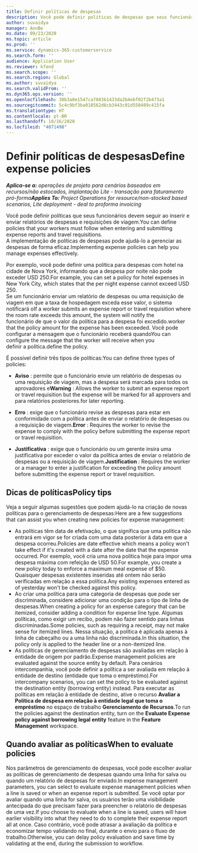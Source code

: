 ```yaml
---
title: Definir políticas de despesas
description: Você pode definir políticas de despesas que seus funcionários devem seguir ao inserir e enviar relatórios de despesas e requisições de viagem.
author: suvaidya
manager: AnnBe
ms.date: 09/23/2020
ms.topic: article
ms.prod: ''
ms.service: dynamics-365-customerservice
ms.search.form: ''
audience: Application User
ms.reviewer: kfend
ms.search.scope: ''
ms.search.region: Global
ms.author: suvaidya
ms.search.validFrom: ''
ms.dyn365.ops.version: ''
ms.openlocfilehash: 30b3a0e1547ca7043b1433da2b4ebf02f2b473a1
ms.sourcegitcommit: 5c4c9bf3ba018562d6cb3443c01d550489c415fa
ms.translationtype: HT
ms.contentlocale: pt-BR
ms.lasthandoff: 10/16/2020
ms.locfileid: "4071498"
---
```

# <a name="define-expense-policies"></a><span data-ttu-id="ded87-103">Definir políticas de despesas</span><span class="sxs-lookup"><span data-stu-id="ded87-103">Define expense policies</span></span>

<span data-ttu-id="ded87-104">_**Aplica-se a:** operações de projeto para cenários baseados em recursos/não estocados, implantação Lite - transação para faturamento pró-forma_</span><span class="sxs-lookup"><span data-stu-id="ded87-104">_**Applies To:** Project Operations for resource/non-stocked based scenarios, Lite deployment - deal to proforma invoicing_</span></span>

<span data-ttu-id="ded87-105">Você pode definir políticas que seus funcionários devem seguir ao inserir e enviar relatórios de despesas e requisições de viagem.</span><span class="sxs-lookup"><span data-stu-id="ded87-105">You can define policies that your workers must follow when entering and submitting expense reports and travel requisitions.</span></span>         
<span data-ttu-id="ded87-106">A implementação de políticas de despesas pode ajudá-lo a gerenciar as despesas de forma eficaz.</span><span class="sxs-lookup"><span data-stu-id="ded87-106">Implementing expense policies can help you manage expenses effectively.</span></span>         

<span data-ttu-id="ded87-107">Por exemplo, você pode definir uma política para despesas com hotel na cidade de Nova York, informando que a despesa por noite não pode exceder USD 250.</span><span class="sxs-lookup"><span data-stu-id="ded87-107">For example, you can set a policy for hotel expenses in New York City, which states that the per night expense cannot exceed USD 250.</span></span>       
<span data-ttu-id="ded87-108">Se um funcionário enviar um relatório de despesas ou uma requisição de viagem em que a taxa de hospedagem exceda esse valor, o sistema notificará o</span><span class="sxs-lookup"><span data-stu-id="ded87-108">If a worker submits an expense report or travel requisition where the room rate exceeds this amount, the system will notify the</span></span>         
<span data-ttu-id="ded87-109">funcionário de que o valor da política para a despesa foi excedido.</span><span class="sxs-lookup"><span data-stu-id="ded87-109">worker that the policy amount for the expense has been exceeded.</span></span> <span data-ttu-id="ded87-110">Você pode configurar a mensagem que o funcionário receberá quando</span><span class="sxs-lookup"><span data-stu-id="ded87-110">You can configure the message that the worker will receive when you</span></span>        
<span data-ttu-id="ded87-111">definir a política.</span><span class="sxs-lookup"><span data-stu-id="ded87-111">define the policy.</span></span>      
        
<span data-ttu-id="ded87-112">É possível definir três tipos de políticas:</span><span class="sxs-lookup"><span data-stu-id="ded87-112">You can define three types of policies:</span></span>         
        
- <span data-ttu-id="ded87-113">**Aviso** : permite que o funcionário envie um relatório de despesas ou uma requisição de viagem, mas a despesa será marcada para todos os aprovadores e</span><span class="sxs-lookup"><span data-stu-id="ded87-113">**Warning** : Allows the worker to submit an expense report or travel requisition but the expense will be marked for all approvers and</span></span>         
  <span data-ttu-id="ded87-114">para relatórios posteriores.</span><span class="sxs-lookup"><span data-stu-id="ded87-114">for later reporting.</span></span>        

- <span data-ttu-id="ded87-115">**Erro** : exige que o funcionário revise as despesas para estar em conformidade com a política antes de enviar o relatório de despesas ou a requisição de viagem.</span><span class="sxs-lookup"><span data-stu-id="ded87-115">**Error** : Requires the worker to revise the expense to comply with the policy before submitting the expense report or travel requisition.</span></span>        
 
 - <span data-ttu-id="ded87-116">**Justificativa** : exige que o funcionário ou um gerente insira uma justificativa por exceder o valor da política antes de enviar o relatório de despesas ou a requisição de viagem.</span><span class="sxs-lookup"><span data-stu-id="ded87-116">**Justification** : Requires the worker or a manager to enter a justification for exceeding the policy amount before submitting the expense report or travel requisition.</span></span>        

## <a name="policy-tips"></a><span data-ttu-id="ded87-117">Dicas de políticas</span><span class="sxs-lookup"><span data-stu-id="ded87-117">Policy tips</span></span>
<span data-ttu-id="ded87-118">Veja a seguir algumas sugestões que podem ajudá-lo na criação de novas políticas para o gerenciamento de despesas:</span><span class="sxs-lookup"><span data-stu-id="ded87-118">Here are a few suggestions that can assist you when creating new policies for expense management:</span></span> 

- <span data-ttu-id="ded87-119">As políticas têm data de efetivação, o que significa que uma política não entrará em vigor se for criada com uma data posterior à data em que a despesa ocorreu.</span><span class="sxs-lookup"><span data-stu-id="ded87-119">Policies are date effective which means a policy won't take effect if it's created with a date after the date that the expense occurred.</span></span> <span data-ttu-id="ded87-120">Por exemplo, você cria uma nova política hoje para impor uma despesa máxima com refeição de USD 50.</span><span class="sxs-lookup"><span data-stu-id="ded87-120">For example, you create a new policy today to enforce a maximum meal expense of $50.</span></span> <span data-ttu-id="ded87-121">Quaisquer despesas existentes inseridas até ontem não serão verificadas em relação a essa política.</span><span class="sxs-lookup"><span data-stu-id="ded87-121">Any existing expenses entered as of yesterday won't be checked against this policy.</span></span>
- <span data-ttu-id="ded87-122">Ao criar uma política para uma categoria de despesas que pode ser discriminada, considere adicionar uma condição para o tipo de linha de despesas.</span><span class="sxs-lookup"><span data-stu-id="ded87-122">When creating a policy for an expense category that can be itemized, consider adding a condition for expense line type.</span></span> <span data-ttu-id="ded87-123">Algumas políticas, como exigir um recibo, podem não fazer sentido para linhas discriminadas.</span><span class="sxs-lookup"><span data-stu-id="ded87-123">Some policies, such as requiring a receipt, may not make sense for itemized lines.</span></span> <span data-ttu-id="ded87-124">Nessa situação, a política é aplicada apenas à linha de cabeçalho ou a uma linha não discriminada.</span><span class="sxs-lookup"><span data-stu-id="ded87-124">In this situation, the policy only is applied to the header line or a non-itemized line.</span></span> 
- <span data-ttu-id="ded87-125">As políticas de gerenciamento de despesas são avaliadas em relação à entidade de origem por padrão.</span><span class="sxs-lookup"><span data-stu-id="ded87-125">Expense management policies are evaluated against the source entity by default.</span></span> <span data-ttu-id="ded87-126">Para cenários intercompanhia, você pode definir a política a ser avaliada em relação à entidade de destino (entidade que toma o empréstimo).</span><span class="sxs-lookup"><span data-stu-id="ded87-126">For intercompany scenarios, you can set the policy to be evaluated against the destination entity (borrowing entity) instead.</span></span> <span data-ttu-id="ded87-127">Para executar as políticas em relação à entidade de destino, ative o recurso **Avaliar a Política de despesa em relação à entidade legal que toma o empréstimo** no espaço de trabalho **Gerenciamento de Recursos**.</span><span class="sxs-lookup"><span data-stu-id="ded87-127">To run the policies against the destination entity, turn on the **Evaluate Expense policy against borrowing legal entity** feature in the **Feature Management** workspace.</span></span>

## <a name="when-to-evaluate-policies"></a><span data-ttu-id="ded87-128">Quando avaliar as políticas</span><span class="sxs-lookup"><span data-stu-id="ded87-128">When to evaluate policies</span></span>

<span data-ttu-id="ded87-129">Nos parâmetros de gerenciamento de despesas, você pode escolher avaliar as políticas de gerenciamento de despesas quando uma linha for salva ou quando um relatório de despesas for enviado.</span><span class="sxs-lookup"><span data-stu-id="ded87-129">In expense management parameters, you can select to evaluate expense management policies when a line is saved or when an expense report is submitted.</span></span> <span data-ttu-id="ded87-130">Se você optar por avaliar quando uma linha for salva, os usuários terão uma visibilidade antecipada do que precisam fazer para preencher o relatório de despesas de uma vez.</span><span class="sxs-lookup"><span data-stu-id="ded87-130">If you choose to evaluate when a line is saved, users will have earlier visibility into what they need to do to complete their expense report all at once.</span></span> <span data-ttu-id="ded87-131">Caso contrário, você pode atrasar a avaliação da política e economizar tempo validando no final, durante o envio para o fluxo de trabalho.</span><span class="sxs-lookup"><span data-stu-id="ded87-131">Otherwise, you can delay policy evaluation and save time by validating at the end, during the submission to workflow.</span></span>
